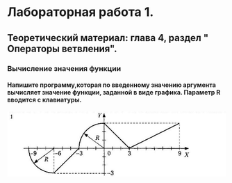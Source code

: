 # Лабораторная работа 1.
## Теоретический материал: глава 4, раздел " Операторы ветвления".
### Вычисление значения функции
#### Напишите программу,которая по введенному значению аргумента вычисляет значение функции, заданной в виде графика. Параметр R вводится с клавиатуры.
![image](./IMG2.jpg)
